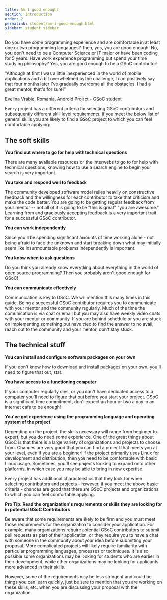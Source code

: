```yaml
---
title: Am I good enough?
section: Introduction
order: 2
permalink: student/am-i-good-enough.html
sidebar: student_sidebar
---
```


Do you have *some* programming experience and are comfortable in at least one or two programming langauges? Then, yes, you are good enough! No, you don't need to be a Computer Science or IT major or have been coding for 5 years. Have work experience programming but spend your time studying philosophy? Yes, you are good enough to be a GSoC contributor!

"Although at first I was a little inexperienced in the world of mobile applications and a bit overwhelmed by the challenge, I can positively say that four months later I've gradually overcome all the obstacles. I had a great mentor, that's for sure!"

Evelina Vrabie, Romania, Android Project - GSoC student

Every project has a different criteria for selecting GSoC contributors and subsequently different skill level requirements. If you meet the below list of general skills you are likely to find a GSoC project to which you can feel comfortable applying:

## The soft skills

**You find out where to go for help with technical questions**

There are many available resources on the interwebs to go to for help with technical questions, knowing how to use a search engine to begin your search is very important.

**You take and respond well to feedback**

The community developed software model relies heavily on constructive feedback and the willingness for each contributor to take that criticism and make the code better. You are going to be getting regular feedback from your mentor -- not all of it is going to be "this is great" "you are awesome." Learning from and graciously accepting feedback is a very important trait for a successful GSoC contributor.

**You can work independently**

Since you'll be spending significant amounts of time working alone - not being afraid to face the unknown and start breaking down what may initially seem like insurmountable problems independently is important.

**You know when to ask questions**

Do you think you already know everything about everything in the world of open source programming?  Then you probably aren't good enough for GSoC!

**You can communicate effectively**

Communication is key to GSoC. We will mention this many times in this guide. Being a successful GSoC contributor requires you to communicate with your mentor and the community regularly. Much of the time the comunication is via chat or email but you may also have weekly video chats with your mentor or community. If you are behind schedule or you are stuck on implementing something but have tried to find the answer to no avail, reach out to the community and your mentor, don't stay stuck.

## The technical stuff

**You can install and configure software packages on your own**

If you don't know how to download and install packages on your own, you'll need to figure that out, stat.

**You have access to a functioning computer**

If your computer regularly dies, or you don't have dedicated access to a computer you'll need to figure that out before you start your project. GSoC is a significant time commitment, don't expect an hour or two a day in an internet cafe to be enough!

**You've got experience using the programming language and operating system of the project**

Depending on the project, the skills necessary will range from beginner to expert, but you do need some experience.  One of the great things about GSoC is that there is a large variety of organizations and projects to choose from. Chances are very good that you can find a project that meets you at your level, even if you are a beginner! If the project primarily uses Linux for development and distribution, then you need to be comfortable with basic Linux usage. Sometimes, you'll see projects looking to expand onto other platforms, in which case you may be able to bring in new expertise.

Every project has additional characteristics that they look for when selecting contributors and projects - however, if you meet the above basic criteria - chances are good that there are GSoC projects and organizations to which you can feel comfortable applying.

**Pro Tip: Read the organization's requirements or skills they are looking for in potential GSoC Contributors**

Be aware that some requirements are likely to be firm and you must meet those requirements for the organization to consider your application. For example, many organizations require potential GSoC contributors to submit pull requests as part of their application, or they require you to have a chat with someone in the community about your idea before submitting your proposal. More complicated projects will likely require familiarity with particular programming languages, processes or techniques. It is also possible some organizations may be looking for students who are earlier in their development, while other organizations may be looking for applicants more advanced in their skills.

However, some of the requirements may be less stringent and could be things you can learn quickly, just be sure to mention that you are working on these skills, etc. when you are discussing your proposal with the organization.
